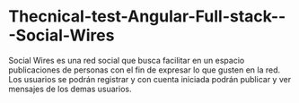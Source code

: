 # Thecnical-test-Angular-Full-stack---Social-Wires
Social Wires es una red social que busca facilitar en un espacio publicaciones de personas con el fin de expresar lo que gusten en la red.  Los usuarios se podrán registrar y con cuenta iniciada podrán publicar y ver mensajes de los demas usuarios.
